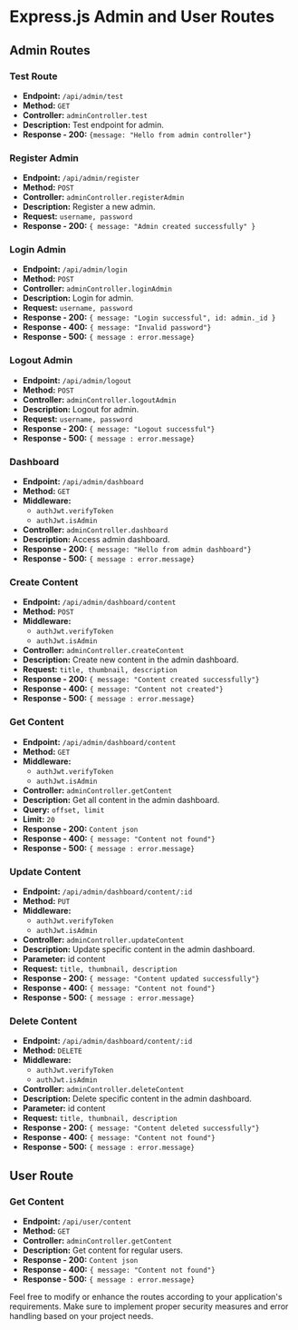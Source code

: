 # Express.js Admin and User Routes

## Admin Routes

### Test Route
- **Endpoint:** `/api/admin/test`
- **Method:** `GET`
- **Controller:** `adminController.test`
- **Description:** Test endpoint for admin.
- **Response - 200:** `{message: "Hello from admin controller"}`

### Register Admin
- **Endpoint:** `/api/admin/register`
- **Method:** `POST`
- **Controller:** `adminController.registerAdmin`
- **Description:** Register a new admin.
- **Request:** `username, password`
- **Response - 200:** `{ message: "Admin created successfully" }`

### Login Admin
- **Endpoint:** `/api/admin/login`
- **Method:** `POST`
- **Controller:** `adminController.loginAdmin`
- **Description:** Login for admin.
- **Request:** `username, password`
- **Response - 200:** `{ message: "Login successful", id: admin._id }`
- **Response - 400:** `{ message: "Invalid password"}`
- **Response - 500:** `{ message : error.message}`

### Logout Admin
- **Endpoint:** `/api/admin/logout`
- **Method:** `POST`
- **Controller:** `adminController.logoutAdmin`
- **Description:** Logout for admin.
- **Request:** `username, password`
- **Response - 200:** `{ message: "Logout successful"}`
- **Response - 500:** `{ message : error.message}`

### Dashboard
- **Endpoint:** `/api/admin/dashboard`
- **Method:** `GET`
- **Middleware:**
  - `authJwt.verifyToken`
  - `authJwt.isAdmin`
- **Controller:** `adminController.dashboard`
- **Description:** Access admin dashboard.
- **Response - 200:** `{ message: "Hello from admin dashboard"}`
- **Response - 500:** `{ message : error.message}`

### Create Content
- **Endpoint:** `/api/admin/dashboard/content`
- **Method:** `POST`
- **Middleware:**
  - `authJwt.verifyToken`
  - `authJwt.isAdmin`
- **Controller:** `adminController.createContent`
- **Description:** Create new content in the admin dashboard.
- **Request:** `title, thumbnail, description`
- **Response - 200:** `{ message: "Content created successfully"}`
- **Response - 400:** `{ message: "Content not created"}`
- **Response - 500:** `{ message : error.message}`

### Get Content
- **Endpoint:** `/api/admin/dashboard/content`
- **Method:** `GET`
- **Middleware:**
  - `authJwt.verifyToken`
  - `authJwt.isAdmin`
- **Controller:** `adminController.getContent`
- **Description:** Get all content in the admin dashboard.
- **Query:** `offset, limit`
- **Limit:** `20`
- **Response - 200:** `Content json`
- **Response - 400:** `{ message: "Content not found"}`
- **Response - 500:** `{ message : error.message}`

### Update Content
- **Endpoint:** `/api/admin/dashboard/content/:id`
- **Method:** `PUT`
- **Middleware:**
  - `authJwt.verifyToken`
  - `authJwt.isAdmin`
- **Controller:** `adminController.updateContent`
- **Description:** Update specific content in the admin dashboard.
- **Parameter:** id content
- **Request:** `title, thumbnail, description`
- **Response - 200:** `{ message: "Content updated successfully"}`
- **Response - 400:** `{ message: "Content not found"}`
- **Response - 500:** `{ message : error.message}`

### Delete Content
- **Endpoint:** `/api/admin/dashboard/content/:id`
- **Method:** `DELETE`
- **Middleware:**
  - `authJwt.verifyToken`
  - `authJwt.isAdmin`
- **Controller:** `adminController.deleteContent`
- **Description:** Delete specific content in the admin dashboard.
- **Parameter:** id content
- **Request:** `title, thumbnail, description`
- **Response - 200:** `{ message: "Content deleted successfully"}`
- **Response - 400:** `{ message: "Content not found"}`
- **Response - 500:** `{ message : error.message}`

## User Route

### Get Content
- **Endpoint:** `/api/user/content`
- **Method:** `GET`
- **Controller:** `adminController.getContent`
- **Description:** Get content for regular users.
- **Response - 200:** `Content json`
- **Response - 400:** `{ message: "Content not found"}`
- **Response - 500:** `{ message : error.message}`

Feel free to modify or enhance the routes according to your application's requirements. Make sure to implement proper security measures and error handling based on your project needs.